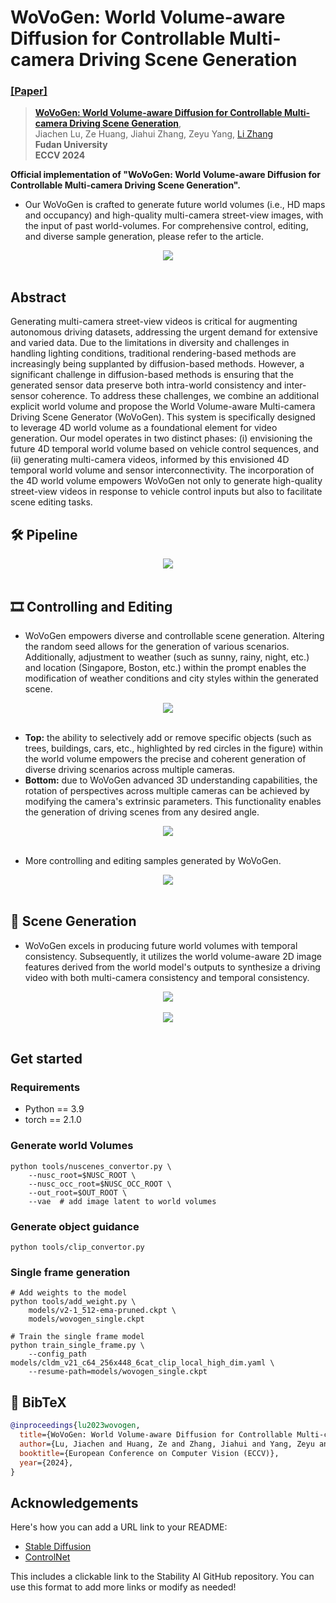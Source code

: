 # WoVoGen: World Volume-aware Diffusion for Controllable Multi-camera Driving Scene Generation
### [[Paper]](https://arxiv.org/abs/2312.02934) 

> [**WoVoGen: World Volume-aware Diffusion for Controllable Multi-camera Driving Scene Generation**](https://arxiv.org/abs/2312.02934),            
> Jiachen Lu, Ze Huang, Jiahui Zhang, Zeyu Yang, [Li Zhang](https://lzrobots.github.io)  
> **Fudan University**  
> **ECCV 2024**



**Official implementation of "WoVoGen: World Volume-aware Diffusion for Controllable Multi-camera Driving Scene Generation".** 

- Our WoVoGen is crafted to generate future world volumes (i.e., HD maps and occupancy) and high-quality multi-camera street-view images, with the input of past world-volumes. For comprehensive control, editing, and diverse sample generation, please refer to the article.

<div align="center">
  <img src="assets/scene_2.png"/>
</div><br/>

## Abstract
Generating multi-camera street-view videos is critical for augmenting autonomous driving datasets, addressing the urgent demand for extensive and varied data. Due to the limitations in diversity and challenges in handling lighting conditions, traditional rendering-based methods are increasingly being supplanted by diffusion-based methods. However, a significant challenge in diffusion-based methods is ensuring that the generated sensor data preserve both intra-world consistency and inter-sensor coherence. To address these challenges, we combine an additional explicit world volume and propose the World Volume-aware Multi-camera Driving Scene Generator (WoVoGen). This system is specifically designed to leverage 4D world volume as a foundational element for video generation. Our model operates in two distinct phases: (i) envisioning the future 4D temporal world volume based on vehicle control sequences, and (ii) generating multi-camera videos, informed by this envisioned 4D temporal world volume and sensor interconnectivity. The incorporation of the 4D world volume empowers WoVoGen not only to generate high-quality street-view videos in response to vehicle control inputs but also to facilitate scene editing tasks.

## 🛠️ Pipeline
<div align="center">
  <img src="assets/architecture.png"/>
</div><br/>

## 🎞️ Controlling and Editing
- WoVoGen empowers diverse and controllable scene generation. Altering the random seed allows for the generation of various scenarios. Additionally, adjustment to weather (such as sunny, rainy, night, etc.) and location (Singapore, Boston, etc.) within the prompt enables the modification of weather conditions and city styles within the generated scene.
<div align="center">
  <img src="assets/control_gen.png"/>
</div><br/>

- **Top:** the ability to selectively add or remove specific objects (such as trees, buildings, cars, etc., highlighted by red circles in the figure) within the world volume empowers the precise and coherent generation of diverse driving scenarios across multiple cameras.
- **Bottom:** due to WoVoGen advanced 3D understanding capabilities, the rotation of perspectives across multiple cameras can be achieved by modifying the camera's extrinsic parameters. This functionality enables the generation of driving scenes from any desired angle.
<div align="center">
  <img src="assets/control_edit.png"/>
</div><br/>

- More controlling and editing samples generated by WoVoGen.
<div align="center">
  <img src="assets/addtional_single-frame.png"/>
</div><br/>

## 🚗 Scene Generation
- WoVoGen excels in producing future world volumes with temporal consistency. Subsequently, it utilizes the world volume-aware 2D image features derived from the world model's outputs to synthesize a driving video with both multi-camera consistency and temporal consistency.
  
<div align="center">
  <img src="assets/scene_0.png"/>
</div><br/>

<div align="center">
  <img src="assets/scene_1.png"/>
</div><br/>

## Get started

### Requirements
- Python == 3.9
- torch == 2.1.0

### Generate world Volumes
```
python tools/nuscenes_convertor.py \
    --nusc_root=$NUSC_ROOT \
    --nusc_occ_root=$NUSC_OCC_ROOT \
    --out_root=$OUT_ROOT \
    --vae  # add image latent to world volumes
```
### Generate object guidance

```
python tools/clip_convertor.py
```

### Single frame generation
```
# Add weights to the model
python tools/add_weight.py \
    models/v2-1_512-ema-pruned.ckpt \
    models/wovogen_single.ckpt

# Train the single frame model
python train_single_frame.py \
    --config_path models/cldm_v21_c64_256x448_6cat_clip_local_high_dim.yaml \
    --resume-path=models/wovogen_single.ckpt
```


## 📜 BibTeX
```bibtex
@inproceedings{lu2023wovogen,
  title={WoVoGen: World Volume-aware Diffusion for Controllable Multi-camera Driving Scene Generation},
  author={Lu, Jiachen and Huang, Ze and Zhang, Jiahui and Yang, Zeyu and Zhang, Li},
  booktitle={European Conference on Computer Vision (ECCV)},
  year={2024},
}
```

## Acknowledgements
Here's how you can add a URL link to your README:
 - [Stable Diffusion](https://github.com/Stability-AI/stablediffusion)
 - [ControlNet](https://github.com/lllyasviel/ControlNet)


This includes a clickable link to the Stability AI GitHub repository. You can use this format to add more links or modify as needed!
